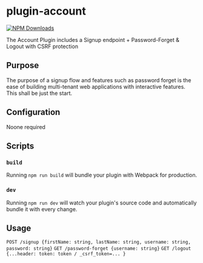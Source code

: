 # plugin-account

[![NPM Downloads](https://img.shields.io/npm/dt/plugin-{your-plugin-name})](https://www.npmjs.com/package/plugin-{your-plugin-name})

The Account Plugin includes a Signup endpoint + Password-Forget & Logout with CSRF protection

## Purpose

The purpose of a signup flow and features such as password forget is the ease of building multi-tenant web applications with interactive features. This shall be just the start.

## Configuration

Noone required 

## Scripts

### `build`

Running `npm run build` will bundle your plugin with Webpack for production.

### `dev`

Running `npm run dev` will watch your plugin's source code and automatically bundle it with every change.

## Usage

`POST /signup {firstName: string, lastName: string, username: string, password: string}`
`GET /password-forget {username: string}`
`GET /logout {...header: token: token / _csrf_token=... }`


